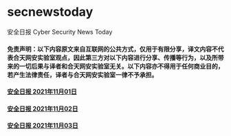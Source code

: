 # secnewstoday

安全日报 Cyber Security News Today

#### 免责声明：以下内容原文来自互联网的公共方式，仅用于有限分享，译文内容不代表合天网安实验室观点，因此第三方对以下内容进行分享、传播等行为，以及所带来的一切后果与译者和合天网安实验室无关。以下内容亦不得用于任何商业目的，若产生法律责任，译者与合天网安实验室一律不予承担。

#### [安全日报 2021年11月01日](https://github.com/hetianlab/secnewstoday/blob/master/Nov.2021/secnews-20211101.md)
#### [安全日报 2021年11月02日](https://github.com/hetianlab/secnewstoday/blob/master/Nov.2021/secnews-20211102.md)
#### [安全日报 2021年11月03日](https://github.com/hetianlab/secnewstoday/blob/master/Nov.2021/secnews-20211103.md)
